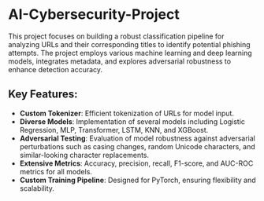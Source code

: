 # AI-Cybersecurity-Project
This project focuses on building a robust classification pipeline for analyzing URLs and their corresponding titles to identify potential phishing attempts. The project employs various machine learning and deep learning models, integrates metadata, and explores adversarial robustness to enhance detection accuracy.

## Key Features:
- **Custom Tokenizer**: Efficient tokenization of URLs for model input.
- **Diverse Models**: Implementation of several models including Logistic Regression, MLP, Transformer, LSTM, KNN, and XGBoost.
- **Adversarial Testing**: Evaluation of model robustness against adversarial perturbations such as casing changes, random Unicode characters, and similar-looking character replacements.
- **Extensive Metrics**: Accuracy, precision, recall, F1-score, and AUC-ROC metrics for all models.
- **Custom Training Pipeline**: Designed for PyTorch, ensuring flexibility and scalability.
